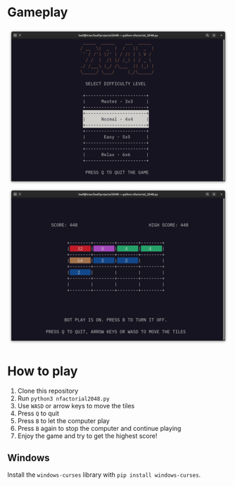 # Gameplay
![](./images/gameplay_menu.png)
![](./images/gameplay_sample.png)

# How to play
1. Clone this repository
2. Run `python3 nfactorial2048.py`
3. Use `WASD` or arrow keys to move the tiles
4. Press `Q` to quit
5. Press `B` to let the computer play
6. Press `B` again to stop the computer and continue playing
7. Enjoy the game and try to get the highest score!

## Windows
Install the `windows-curses` library with `pip install windows-curses`.
